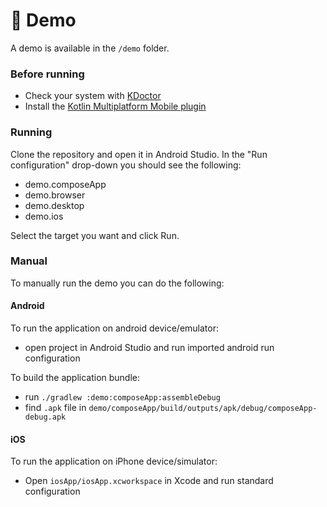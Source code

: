 # 📲 Demo

A demo is available in the `/demo` folder.

### Before running

* Check your system with [KDoctor](https://github.com/Kotlin/kdoctor)
* Install the [Kotlin Multiplatform Mobile plugin](https://plugins.jetbrains.com/plugin/14936-kotlin-multiplatform-mobile)

### Running

Clone the repository and open it in Android Studio. In the "Run configuration" drop-down you should see the following:

* demo.composeApp
* demo.browser
* demo.desktop
* demo.ios

Select the target you want and click Run.

### Manual

To manually run the demo you can do the following:

#### Android

To run the application on android device/emulator:

* open project in Android Studio and run imported android run configuration

To build the application bundle:

* run `./gradlew :demo:composeApp:assembleDebug`
* find `.apk` file in `demo/composeApp/build/outputs/apk/debug/composeApp-debug.apk`

#### iOS

To run the application on iPhone device/simulator:

* Open `iosApp/iosApp.xcworkspace` in Xcode and run standard configuration

